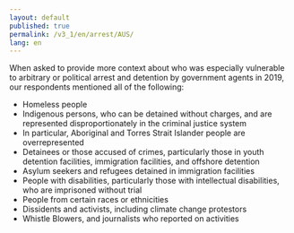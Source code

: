 ```yaml
---
layout: default
published: true
permalink: /v3_1/en/arrest/AUS/
lang: en
---
```

When asked to provide more context about who was especially vulnerable to arbitrary or political arrest and detention by government agents in 2019, our respondents mentioned all of the following:

-	Homeless people
-	Indigenous persons, who can be detained without charges, and are represented disproportionately in the criminal justice system
-	In particular, Aboriginal and Torres Strait Islander people are overrepresented
-	Detainees or those accused of crimes, particularly those in youth detention facilities, immigration facilities, and offshore detention
-	Asylum seekers and refugees detained in immigration facilities
-	People with disabilities, particularly those with intellectual disabilities, who are imprisoned without trial
-	People from certain races or ethnicities
-	Dissidents and activists, including climate change protestors
-	Whistle Blowers, and journalists who reported on activities

